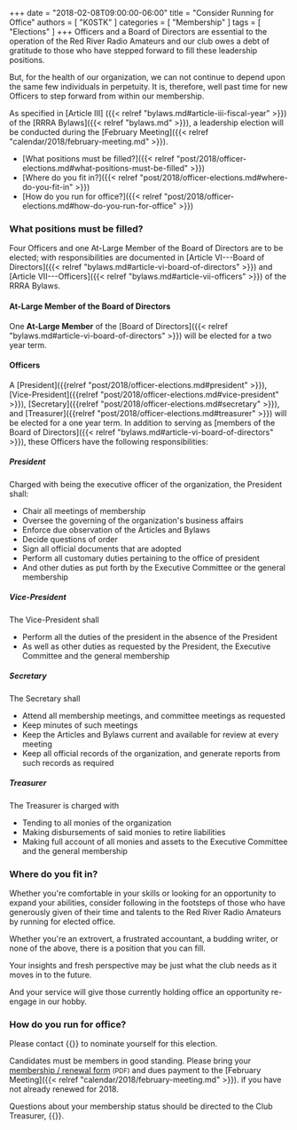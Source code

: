 +++
date = "2018-02-08T09:00:00-06:00"
title = "Consider Running for Office"
authors = [ "K0STK" ]
categories = [ "Membership" ]
tags = [ "Elections" ]
+++
Officers and a Board of Directors are essential to the operation of
the Red River Radio Amateurs and our club owes a debt of gratitude to
those who have stepped forward to fill these leadership positions.

But, for the health of our organization, we can not continue to depend
upon the same few individuals in perpetuity. It is, therefore, well past
time for new Officers to step forward from within our membership.

As specified in 
[Article III] ({{< relref "bylaws.md#article-iii-fiscal-year" >}}) of the
[RRRA Bylaws]({{< relref "bylaws.md" >}}),
a leadership election will be conducted during the
[February Meeting]({{< relref "calendar/2018/february-meeting.md" >}}).

* [What positions must be filled?]({{< relref "post/2018/officer-elections.md#what-positions-must-be-filled" >}})
* [Where do you fit in?]({{< relref "post/2018/officer-elections.md#where-do-you-fit-in" >}})
* [How do you run for office?]({{< relref "post/2018/officer-elections.md#how-do-you-run-for-office" >}})

<!--more-->

### What positions must be filled?

Four Officers and one At-Large Member of the Board of Directors are to be
elected; with responsibilities are documented in
[Article VI---Board of Directors]({{< relref "bylaws.md#article-vi-board-of-directors" >}}) and
[Article VII---Officers]({{< relref "bylaws.md#article-vii-officers" >}})
of the RRRA Bylaws.

#### At-Large Member of the Board of Directors

One **At-Large Member** of the
[Board of Directors]({{< relref "bylaws.md#article-vi-board-of-directors" >}})
will be elected for a two year term.

#### Officers

A [President]({{relref "post/2018/officer-elections.md#president" >}}),
[Vice-President]({{relref "post/2018/officer-elections.md#vice-president" >}}),
[Secretary]({{relref "post/2018/officer-elections.md#secretary" >}}), and
[Treasurer]({{relref "post/2018/officer-elections.md#treasurer" >}})
will be elected for a one year term. In addition to serving as
[members of the Board of Directors]({{< relref "bylaws.md#article-vi-board-of-directors" >}}),
these Officers have the following responsibilities:

##### President

Charged with being the executive officer of the organization, the President shall:

* Chair all meetings of membership
* Oversee the governing of the organization's business affairs
* Enforce due observation of the Articles and Bylaws
* Decide questions of order
* Sign all official documents that are adopted
* Perform all customary duties pertaining to the office of president
* And other duties as put forth by the Executive Committee or the general membership

##### Vice-President

The Vice-President shall

* Perform all the duties of the president in the absence of the President
* As well as other duties as requested by the President, the Executive Committee and the general membership

##### Secretary

The Secretary shall

* Attend all membership meetings, and committee meetings as requested
* Keep minutes of such meetings
* Keep the Articles and Bylaws current and available for review at every meeting
* Keep all official records of the organization, and generate reports from such records as required

##### Treasurer

The Treasurer is charged with

* Tending to all monies of the organization
* Making disbursements of said monies to retire liabilities
* Making full account of all monies and assets to the Executive Committee and the general membership

### Where do you fit in?

Whether you're comfortable in your skills or looking for an opportunity
to expand your abilities, consider following in the footsteps of those
who have generously given of their time and talents to
the Red River Radio Amateurs by running for elected office.

Whether you're an extrovert, a frustrated accountant, a budding
writer, or none of the above, there is a position that you can fill.

Your insights and fresh perspective may be just what the club needs as
it moves in to the future.

And your service will give those currently holding office an opportunity 
re-engage in our hobby.

### How do you run for office?

Please contact {{<mailto atlarge2 >}} to nominate yourself for this
election.

Candidates must be members in good standing. Please bring your
[membership / renewal form](/s/3iOnHKqxHlaDxxv)
<span style="font-size:smaller">(PDF)</span>
and dues payment to the
[February Meeting]({{< relref "calendar/2018/february-meeting.md" >}}).
if you have not already renewed for 2018.

Questions about your membership status should be directed to
the Club Treasurer, {{<mailto treasurer >}}.


